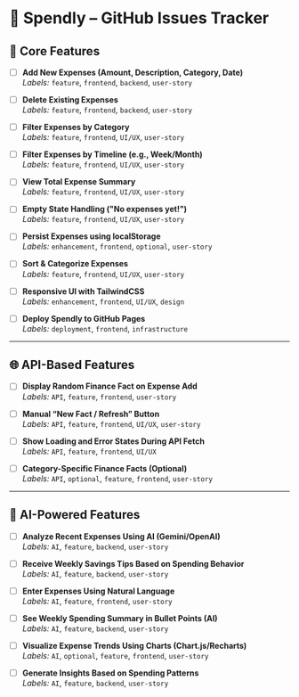 # 📌 Spendly – GitHub Issues Tracker

## 📝 Core Features

- [ ] **Add New Expenses (Amount, Description, Category, Date)**  
  _Labels:_ `feature`, `frontend`, `backend`, `user-story`

- [ ] **Delete Existing Expenses**  
  _Labels:_ `feature`, `frontend`, `backend`, `user-story`

- [ ] **Filter Expenses by Category**  
  _Labels:_ `feature`, `frontend`, `UI/UX`, `user-story`

- [ ] **Filter Expenses by Timeline (e.g., Week/Month)**  
  _Labels:_ `feature`, `frontend`, `UI/UX`, `user-story`

- [ ] **View Total Expense Summary**  
  _Labels:_ `feature`, `frontend`, `UI/UX`, `user-story`

- [ ] **Empty State Handling ("No expenses yet!")**  
  _Labels:_ `feature`, `frontend`, `UI/UX`, `user-story`

- [ ] **Persist Expenses using localStorage**  
  _Labels:_ `enhancement`, `frontend`, `optional`, `user-story`

- [ ] **Sort & Categorize Expenses**  
  _Labels:_ `feature`, `frontend`, `UI/UX`, `user-story`

- [ ] **Responsive UI with TailwindCSS**  
  _Labels:_ `enhancement`, `frontend`, `UI/UX`, `design`

- [ ] **Deploy Spendly to GitHub Pages**  
  _Labels:_ `deployment`, `frontend`, `infrastructure`

---

## 🌐 API-Based Features

- [ ] **Display Random Finance Fact on Expense Add**  
  _Labels:_ `API`, `feature`, `frontend`, `user-story`

- [ ] **Manual “New Fact / Refresh” Button**  
  _Labels:_ `API`, `feature`, `frontend`, `UI/UX`, `user-story`

- [ ] **Show Loading and Error States During API Fetch**  
  _Labels:_ `API`, `feature`, `frontend`, `UI/UX`

- [ ] **Category-Specific Finance Facts (Optional)**  
  _Labels:_ `API`, `optional`, `feature`, `frontend`, `user-story`

---

## 🧠 AI-Powered Features

- [ ] **Analyze Recent Expenses Using AI (Gemini/OpenAI)**  
  _Labels:_ `AI`, `feature`, `backend`, `user-story`

- [ ] **Receive Weekly Savings Tips Based on Spending Behavior**  
  _Labels:_ `AI`, `feature`, `backend`, `user-story`

- [ ] **Enter Expenses Using Natural Language**  
  _Labels:_ `AI`, `feature`, `frontend`, `user-story`

- [ ] **See Weekly Spending Summary in Bullet Points (AI)**  
  _Labels:_ `AI`, `feature`, `backend`, `user-story`

- [ ] **Visualize Expense Trends Using Charts (Chart.js/Recharts)**  
  _Labels:_ `AI`, `optional`, `feature`, `frontend`, `user-story`

- [ ] **Generate Insights Based on Spending Patterns**  
  _Labels:_ `AI`, `feature`, `backend`, `user-story`

